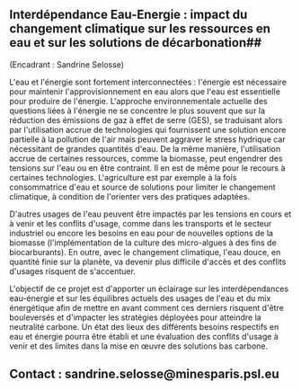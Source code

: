 ## Interdépendance Eau-Energie : impact du changement climatique sur les ressources en eau et sur les solutions de décarbonation## 

(Encadrant : Sandrine Selosse)

L\'eau et l\'énergie sont fortement interconnectées : l\'énergie est
nécessaire pour maintenir l\'approvisionnement en eau alors que l\'eau
est essentielle pour produire de l\'énergie. L\'approche
environnementale actuelle des questions liées à l'énergie ne se
concentre le plus souvent que sur la réduction des émissions de gaz à
effet de serre (GES), se traduisant alors par l\'utilisation accrue de
technologies qui fournissent une solution encore partielle à la
pollution de l\'air mais peuvent aggraver le stress hydrique car
nécessitant de grandes quantités d\'eau. De la même manière,
l\'utilisation accrue de certaines ressources, comme la biomasse, peut
engendrer des tensions sur l'eau ou en être contraint. Il en est de même
pour le recours à certaines technologies. L\'agriculture est par exemple
à la fois consommatrice d\'eau et source de solutions pour limiter le
changement climatique, à condition de l\'orienter vers des pratiques
adaptées.

D\'autres usages de l\'eau peuvent être impactés par les tensions en
cours et à venir et les conflits d'usage, comme dans les transports et
le secteur industriel ou encore les besoins en eau pour de nouvelles
options de la biomasse (l'implémentation de la culture des micro-algues
à des fins de biocarburants). En outre, avec le changement climatique,
l\'eau douce, en quantité finie sur la planète, va devenir plus
difficile d\'accès et des conflits d'usages risquent de s'accentuer.

L'objectif de ce projet est d'apporter un éclairage sur les
interdépendances eau-énergie et sur les équilibres actuels des usages de
l'eau et du mix énergétique afin de mettre en avant comment ces derniers
risquent d'être bouleversés et d'impacter les stratégies déployées pour
atteindre la neutralité carbone. Un état des lieux des différents
besoins respectifs en eau et énergie pourra être établi et une
évaluation des conflits d'usage à venir et des limites dans la mise en
œuvre des solutions bas carbone.

## Contact : sandrine.selosse\@minesparis.psl.eu

